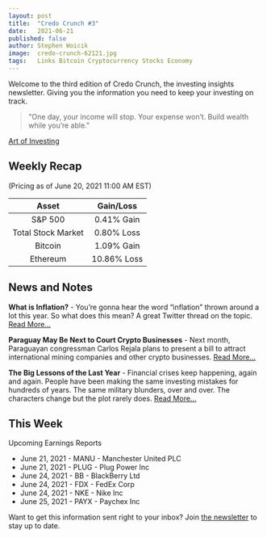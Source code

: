 ```yaml
---
layout: post
title:  "Credo Crunch #3"
date:   2021-06-21
published: false
author: Stephen Woicik
image:  credo-crunch-62121.jpg
tags:   Links Bitcoin Cryptocurrency Stocks Economy
---
```

Welcome to the third edition of Credo Crunch, the investing insights newsletter. Giving you the information you need to keep your investing on track.

> "One day, your income will stop. Your expense won’t. Build wealth while you’re able."

[Art of Investing](twitter.com/artofinvestmnt/status/1403065176182693896)


## Weekly Recap
(Pricing as of June 20, 2021 11:00 AM EST)

| Asset              | Gain/Loss  |
| :---:              | :---:      |
| S&P 500            | 0.41% Gain |
| Total Stock Market | 0.80% Loss |
| Bitcoin            | 1.09% Gain  |
| Ethereum           | 10.86% Loss |

## News and Notes

**What is Inflation?** - You’re gonna hear the word “inflation” thrown around a lot this year. So what does this mean? A great Twitter thread on the topic. [Read More...](https://twitter.com/callieabost/status/1346828590365761543)

**Paraguay May Be Next to Court Crypto Businesses** - Next month, Paraguayan congressman Carlos Rejala plans to present a bill to attract international mining companies and other crypto businesses. [Read More...](https://www.coindesk.com/paraguay-may-be-next-to-seek-crypto-businesses-with-july-bill)

**The Big Lessons of the Last Year** - Financial crises keep happening, again and again. People have been making the same investing mistakes for hundreds of years. The same military blunders, over and over. The characters change but the plot rarely does. [Read More...](https://www.collaborativefund.com/blog/the-big-lessons-of-the-last-year/)
 
## This Week
 
Upcoming Earnings Reports
- June 21, 2021 - MANU - Manchester United PLC
- June 21, 2021 - PLUG - Plug Power Inc
- June 24, 2021 - BB - BlackBerry Ltd
- June 24, 2021 - FDX - FedEx Corp
- June 24, 2021 - NKE - Nike Inc
- June 25, 2021 - PAYX - Paychex Inc

Want to get this information sent right to your inbox? Join [the newsletter](https://invest-with-credo.aweb.page/p/9e43c427-cf60-4bff-9100-574b16615fd0) to stay up to date. 
